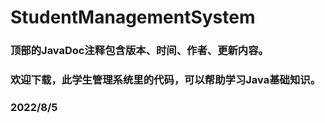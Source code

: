 # StudentManagementSystem
### 顶部的JavaDoc注释包含版本、时间、作者、更新内容。
### 欢迎下载，此学生管理系统里的代码，可以帮助学习Java基础知识。
### 2022/8/5
